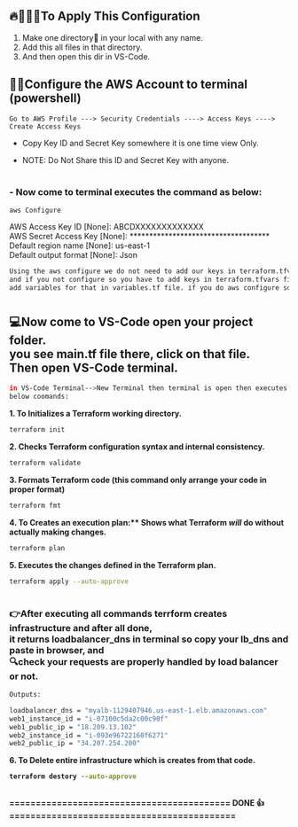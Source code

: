 ## 🔥👨🏻‍💻To Apply This Configuration 
1. Make one directory📁 in your local with any name.
2. Add this all files in that directory.
3. And then open this dir in VS-Code.
## ⛓️‍💥Configure the AWS Account to terminal (powershell)
```
Go to AWS Profile ---> Security Credentials ----> Access Keys ----> Create Access Keys
```

 - Copy Key ID and Secret Key somewhere it is one time view Only.

 - NOTE: Do Not Share this ID and Secret Key with anyone. 
#
<h3>- Now come to terminal executes the command as below:</h3>

```
aws Configure
```
AWS Access Key ID [None]: ABCDXXXXXXXXXXXXX<br>
AWS Secret Access Key [None]: ************************************<br>
Default region name [None]: us-east-1<br>
Default output format [None]: Json<br>

```bash
Using the aws configure we do not need to add our keys in terraform.tfvars file.
and if you not configure so you have to add keys in terraform.tfvars file and also
add variables for that in variables.tf file. if you do aws configure so ignore this.
```
#

<h2>💻Now come to VS-Code open your project folder.<br>
you see main.tf file there, click on that file.<br>
Then open VS-Code terminal.</h2>

```bash
in VS-Code Terminal-->New Terminal then terminal is open then executes
below coomands:
```
<b>1. To Initializes a Terraform working directory.</b>
```bash
terraform init
```

<b>2. Checks Terraform configuration syntax and internal consistency.</b>

```bash
terraform validate
```

<b>3. Formats Terraform code (this command only arrange your code in proper format)</b>

```bash
terraform fmt
```

<b>4. To Creates an execution plan:** Shows what Terraform *will* do without actually making changes.</b>

```bash
terraform plan
```

<b>5. Executes the changes defined in the Terraform plan.</b>

```bash
terraform apply --auto-approve
```
#
<h3>👉After executing all commands terrform creates infrastructure and after all done,<br>
it returns loadbalancer_dns in terminal so copy your lb_dns and paste in browser, and<br>
🔍check your requests are properly handled by load balancer or not.</h3>

```bash
Outputs:

loadbalancer_dns = "myalb-1129407946.us-east-1.elb.amazonaws.com"
web1_instance_id = "i-07100c5da2c00c90f"
web1_public_ip = "18.209.13.102"
web2_instance_id = "i-093e96722160f6271"
web2_public_ip = "34.207.254.200"
```
<b>6. To Delete entire infrastructure which is creates from that code.

```bash
terraform destory --auto-approve
```
##
========================================== DONE 👍===========================================
